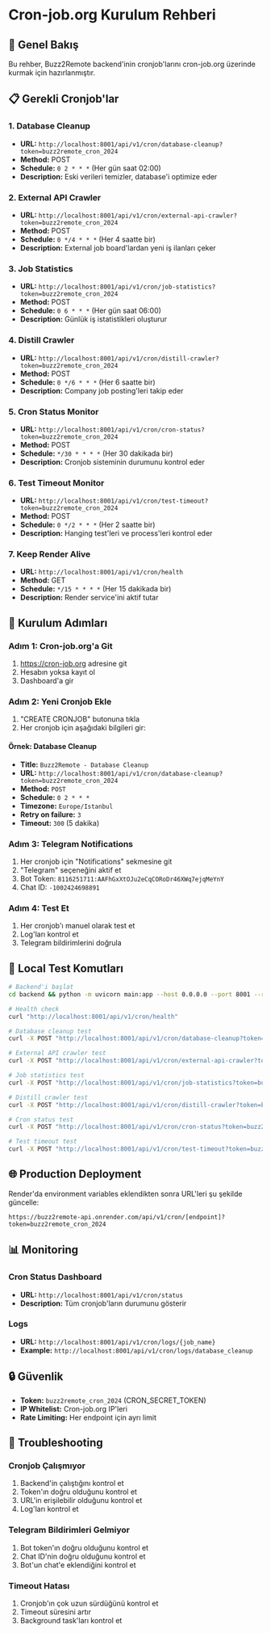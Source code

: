 # Cron-job.org Kurulum Rehberi

## 🎯 **Genel Bakış**
Bu rehber, Buzz2Remote backend'inin cronjob'larını cron-job.org üzerinde kurmak için hazırlanmıştır.

## 📋 **Gerekli Cronjob'lar**

### 1. **Database Cleanup** 
- **URL:** `http://localhost:8001/api/v1/cron/database-cleanup?token=buzz2remote_cron_2024`
- **Method:** POST
- **Schedule:** `0 2 * * *` (Her gün saat 02:00)
- **Description:** Eski verileri temizler, database'i optimize eder

### 2. **External API Crawler**
- **URL:** `http://localhost:8001/api/v1/cron/external-api-crawler?token=buzz2remote_cron_2024`
- **Method:** POST
- **Schedule:** `0 */4 * * *` (Her 4 saatte bir)
- **Description:** External job board'lardan yeni iş ilanları çeker

### 3. **Job Statistics**
- **URL:** `http://localhost:8001/api/v1/cron/job-statistics?token=buzz2remote_cron_2024`
- **Method:** POST
- **Schedule:** `0 6 * * *` (Her gün saat 06:00)
- **Description:** Günlük iş istatistikleri oluşturur

### 4. **Distill Crawler**
- **URL:** `http://localhost:8001/api/v1/cron/distill-crawler?token=buzz2remote_cron_2024`
- **Method:** POST
- **Schedule:** `0 */6 * * *` (Her 6 saatte bir)
- **Description:** Company job posting'leri takip eder

### 5. **Cron Status Monitor**
- **URL:** `http://localhost:8001/api/v1/cron/cron-status?token=buzz2remote_cron_2024`
- **Method:** POST
- **Schedule:** `*/30 * * * *` (Her 30 dakikada bir)
- **Description:** Cronjob sisteminin durumunu kontrol eder

### 6. **Test Timeout Monitor**
- **URL:** `http://localhost:8001/api/v1/cron/test-timeout?token=buzz2remote_cron_2024`
- **Method:** POST
- **Schedule:** `0 */2 * * *` (Her 2 saatte bir)
- **Description:** Hanging test'leri ve process'leri kontrol eder

### 7. **Keep Render Alive**
- **URL:** `http://localhost:8001/api/v1/cron/health`
- **Method:** GET
- **Schedule:** `*/15 * * * *` (Her 15 dakikada bir)
- **Description:** Render service'ini aktif tutar

## 🔧 **Kurulum Adımları**

### Adım 1: Cron-job.org'a Git
1. https://cron-job.org adresine git
2. Hesabın yoksa kayıt ol
3. Dashboard'a gir

### Adım 2: Yeni Cronjob Ekle
1. "CREATE CRONJOB" butonuna tıkla
2. Her cronjob için aşağıdaki bilgileri gir:

#### Örnek: Database Cleanup
- **Title:** `Buzz2Remote - Database Cleanup`
- **URL:** `http://localhost:8001/api/v1/cron/database-cleanup?token=buzz2remote_cron_2024`
- **Method:** `POST`
- **Schedule:** `0 2 * * *`
- **Timezone:** `Europe/Istanbul`
- **Retry on failure:** `3`
- **Timeout:** `300` (5 dakika)

### Adım 3: Telegram Notifications
1. Her cronjob için "Notifications" sekmesine git
2. "Telegram" seçeneğini aktif et
3. Bot Token: `8116251711:AAFhGxXtOJu2eCqCORoDr46XWq7ejqMeYnY`
4. Chat ID: `-1002424698891`

### Adım 4: Test Et
1. Her cronjob'ı manuel olarak test et
2. Log'ları kontrol et
3. Telegram bildirimlerini doğrula

## 🧪 **Local Test Komutları**

```bash
# Backend'i başlat
cd backend && python -m uvicorn main:app --host 0.0.0.0 --port 8001 --reload

# Health check
curl "http://localhost:8001/api/v1/cron/health"

# Database cleanup test
curl -X POST "http://localhost:8001/api/v1/cron/database-cleanup?token=buzz2remote_cron_2024"

# External API crawler test
curl -X POST "http://localhost:8001/api/v1/cron/external-api-crawler?token=buzz2remote_cron_2024"

# Job statistics test
curl -X POST "http://localhost:8001/api/v1/cron/job-statistics?token=buzz2remote_cron_2024"

# Distill crawler test
curl -X POST "http://localhost:8001/api/v1/cron/distill-crawler?token=buzz2remote_cron_2024"

# Cron status test
curl -X POST "http://localhost:8001/api/v1/cron/cron-status?token=buzz2remote_cron_2024"

# Test timeout test
curl -X POST "http://localhost:8001/api/v1/cron/test-timeout?token=buzz2remote_cron_2024"
```

## 🌐 **Production Deployment**

Render'da environment variables eklendikten sonra URL'leri şu şekilde güncelle:

```
https://buzz2remote-api.onrender.com/api/v1/cron/[endpoint]?token=buzz2remote_cron_2024
```

## 📊 **Monitoring**

### Cron Status Dashboard
- **URL:** `http://localhost:8001/api/v1/cron/status`
- **Description:** Tüm cronjob'ların durumunu gösterir

### Logs
- **URL:** `http://localhost:8001/api/v1/cron/logs/{job_name}`
- **Example:** `http://localhost:8001/api/v1/cron/logs/database_cleanup`

## 🔒 **Güvenlik**

- **Token:** `buzz2remote_cron_2024` (CRON_SECRET_TOKEN)
- **IP Whitelist:** Cron-job.org IP'leri
- **Rate Limiting:** Her endpoint için ayrı limit

## 🚨 **Troubleshooting**

### Cronjob Çalışmıyor
1. Backend'in çalıştığını kontrol et
2. Token'ın doğru olduğunu kontrol et
3. URL'in erişilebilir olduğunu kontrol et
4. Log'ları kontrol et

### Telegram Bildirimleri Gelmiyor
1. Bot token'ın doğru olduğunu kontrol et
2. Chat ID'nin doğru olduğunu kontrol et
3. Bot'un chat'e eklendiğini kontrol et

### Timeout Hatası
1. Cronjob'ın çok uzun sürdüğünü kontrol et
2. Timeout süresini artır
3. Background task'ları kontrol et 
